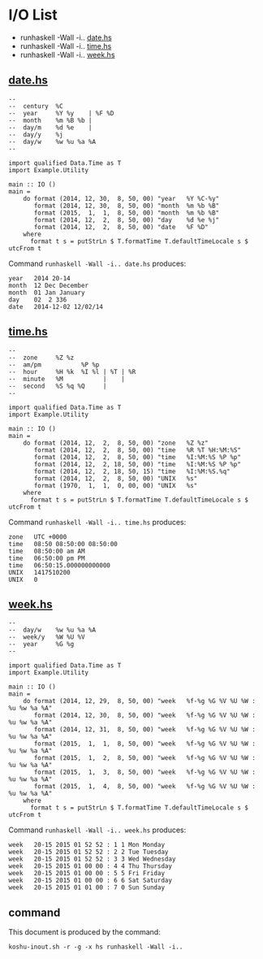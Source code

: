 # I/O List

- runhaskell -Wall -i.. [date.hs](#datehs)
- runhaskell -Wall -i.. [time.hs](#timehs)
- runhaskell -Wall -i.. [week.hs](#weekhs)



## [date.hs](date.hs)

```
--
--  century  %C
--  year     %Y %y    | %F %D
--  month    %m %B %b |
--  day/m    %d %e    |
--  day/y    %j
--  day/w    %w %u %a %A
--

import qualified Data.Time as T
import Example.Utility

main :: IO ()
main =
    do format (2014, 12, 30,  8, 50, 00) "year   %Y %C-%y"
       format (2014, 12, 30,  8, 50, 00) "month  %m %b %B"
       format (2015,  1,  1,  8, 50, 00) "month  %m %b %B"
       format (2014, 12,  2,  8, 50, 00) "day    %d %e %j"
       format (2014, 12,  2,  8, 50, 00) "date   %F %D"
    where
      format t s = putStrLn $ T.formatTime T.defaultTimeLocale s $ utcFrom t
```

Command `runhaskell -Wall -i.. date.hs` produces:

```
year   2014 20-14
month  12 Dec December
month  01 Jan January
day    02  2 336
date   2014-12-02 12/02/14
```



## [time.hs](time.hs)

```
--
--  zone     %Z %z
--  am/pm           %P %p
--  hour     %H %k  %I %l | %T | %R
--  minute   %M           |    |
--  second   %S %q %Q     |
--

import qualified Data.Time as T
import Example.Utility

main :: IO ()
main =
    do format (2014, 12,  2,  8, 50, 00) "zone   %Z %z"
       format (2014, 12,  2,  8, 50, 00) "time   %R %T %H:%M:%S"
       format (2014, 12,  2,  8, 50, 00) "time   %I:%M:%S %P %p"
       format (2014, 12,  2, 18, 50, 00) "time   %I:%M:%S %P %p"
       format (2014, 12,  2, 18, 50, 15) "time   %I:%M:%S.%q"
       format (2014, 12,  2,  8, 50, 00) "UNIX   %s"
       format (1970,  1,  1,  0, 00, 00) "UNIX   %s"
    where
      format t s = putStrLn $ T.formatTime T.defaultTimeLocale s $ utcFrom t
```

Command `runhaskell -Wall -i.. time.hs` produces:

```
zone   UTC +0000
time   08:50 08:50:00 08:50:00
time   08:50:00 am AM
time   06:50:00 pm PM
time   06:50:15.000000000000
UNIX   1417510200
UNIX   0
```



## [week.hs](week.hs)

```
--
--  day/w    %w %u %a %A
--  week/y   %W %U %V
--  year     %G %g
--

import qualified Data.Time as T
import Example.Utility

main :: IO ()
main =
    do format (2014, 12, 29,  8, 50, 00) "week   %f-%g %G %V %U %W : %u %w %a %A"
       format (2014, 12, 30,  8, 50, 00) "week   %f-%g %G %V %U %W : %u %w %a %A"
       format (2014, 12, 31,  8, 50, 00) "week   %f-%g %G %V %U %W : %u %w %a %A"
       format (2015,  1,  1,  8, 50, 00) "week   %f-%g %G %V %U %W : %u %w %a %A"
       format (2015,  1,  2,  8, 50, 00) "week   %f-%g %G %V %U %W : %u %w %a %A"
       format (2015,  1,  3,  8, 50, 00) "week   %f-%g %G %V %U %W : %u %w %a %A"
       format (2015,  1,  4,  8, 50, 00) "week   %f-%g %G %V %U %W : %u %w %a %A"
    where
      format t s = putStrLn $ T.formatTime T.defaultTimeLocale s $ utcFrom t
```

Command `runhaskell -Wall -i.. week.hs` produces:

```
week   20-15 2015 01 52 52 : 1 1 Mon Monday
week   20-15 2015 01 52 52 : 2 2 Tue Tuesday
week   20-15 2015 01 52 52 : 3 3 Wed Wednesday
week   20-15 2015 01 00 00 : 4 4 Thu Thursday
week   20-15 2015 01 00 00 : 5 5 Fri Friday
week   20-15 2015 01 00 00 : 6 6 Sat Saturday
week   20-15 2015 01 01 00 : 7 0 Sun Sunday
```



## command

This document is produced by the command:

```
koshu-inout.sh -r -g -x hs runhaskell -Wall -i..
```
